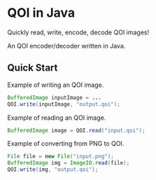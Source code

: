 # QOI in Java

Quickly read, write, encode, decode QOI images!

An QOI encoder/decoder written in Java.


## Quick Start

Example of writing an QOI image.
```java
BufferedImage inputImage = ...
QOI.write(inputImage, "output.qoi");
```

Example of reading an QOI image.
```java
BufferedImage image = QOI.read("input.qoi");
```


Example of converting from PNG to QOI.
```java
File file = new File("input.png");
BufferedImage img = ImageIO.read(file);
QOI.write(img, "output.qoi");
```



